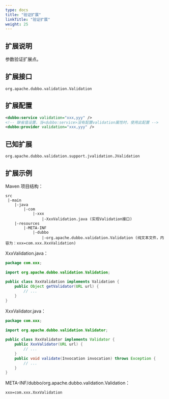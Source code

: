 ```yaml
---
type: docs
title: "验证扩展"
linkTitle: "验证扩展"
weight: 25
---
```


## 扩展说明

参数验证扩展点。

## 扩展接口

`org.apache.dubbo.validation.Validation`

## 扩展配置

```xml
<dubbo:service validation="xxx,yyy" />
<!-- 缺省值设置，当<dubbo:service>没有配置validation属性时，使用此配置 -->
<dubbo:provider validation="xxx,yyy" />
```

## 已知扩展

`org.apache.dubbo.validation.support.jvalidation.JValidation`

## 扩展示例

Maven 项目结构：

```
src
 |-main
    |-java
        |-com
            |-xxx
                |-XxxValidation.java (实现Validation接口)
    |-resources
        |-META-INF
            |-dubbo
                |-org.apache.dubbo.validation.Validation (纯文本文件，内容为：xxx=com.xxx.XxxValidation)
```

XxxValidation.java：

```java
package com.xxx;
 
import org.apache.dubbo.validation.Validation;
 
public class XxxValidation implements Validation {
    public Object getValidator(URL url) {
        // ...
    }
}
```

XxxValidator.java：

```java
package com.xxx;
 
import org.apache.dubbo.validation.Validator;
 
public class XxxValidator implements Validator {
    public XxxValidator(URL url) {
        // ...
    }
    public void validate(Invocation invocation) throws Exception {
        // ...
    }
}
```

META-INF/dubbo/org.apache.dubbo.validation.Validation：

```properties
xxx=com.xxx.XxxValidation
```